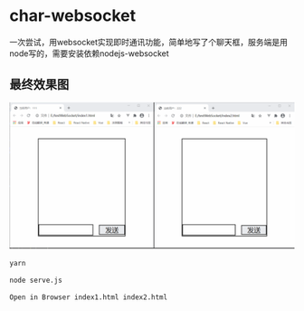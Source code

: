 # char-websocket
一次尝试，用websocket实现即时通讯功能，简单地写了个聊天框，服务端是用node写的，需要安装依赖nodejs-websocket  

## 最终效果图  
![即时通讯功能DEMO](./img/wsDemo.gif)  


```
yarn
```

```
node serve.js
```

```
Open in Browser index1.html index2.html
```